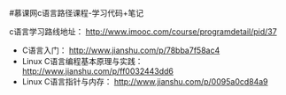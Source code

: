 #慕课网c语言路径课程-学习代码+笔记

c语言学习路线地址：
http://www.imooc.com/course/programdetail/pid/37

- C语言入门：
http://www.jianshu.com/p/78bba7f58ac4
- Linux C语言编程基本原理与实践：
http://www.jianshu.com/p/ff0032443dd6
- Linux C语言指针与内存：
http://www.jianshu.com/p/0095a0cd84a9
